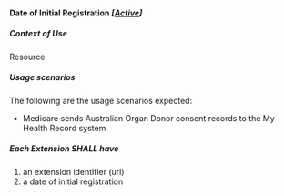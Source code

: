 #### Date of Initial Registration *[[Active](http://hl7.org/fhir/stu3/valueset-publication-status.html)]*

##### **Context of Use**
Resource

#####  **Usage scenarios**
The following are the usage scenarios expected:
* Medicare sends Australian Organ Donor consent records to the My Health Record system

#####  **Each Extension SHALL have**
1. an extension identifier (url)
1. a date of initial registration 
